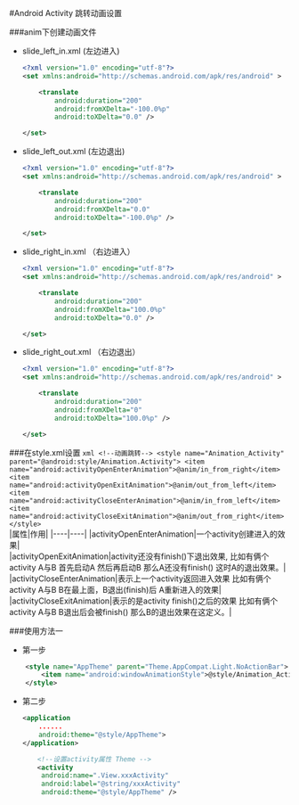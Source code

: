 #Android Activity 跳转动画设置 

###anim下创建动画文件

- slide_left_in.xml  (左边进入)
    ```xml
    <?xml version="1.0" encoding="utf-8"?>
    <set xmlns:android="http://schemas.android.com/apk/res/android" >
    
        <translate
            android:duration="200"
            android:fromXDelta="-100.0%p"
            android:toXDelta="0.0" />
    
    </set>
    ```
- slide_left_out.xml  (左边退出)
    ```xml
    <?xml version="1.0" encoding="utf-8"?>
    <set xmlns:android="http://schemas.android.com/apk/res/android" >
    
        <translate
            android:duration="200"
            android:fromXDelta="0.0"
            android:toXDelta="-100.0%p" />
    
    </set>
    ```    
- slide_right_in.xml  （右边进入）

    ```xml
    <?xml version="1.0" encoding="utf-8"?>
    <set xmlns:android="http://schemas.android.com/apk/res/android" >
    
        <translate
            android:duration="200"
            android:fromXDelta="100.0%p"
            android:toXDelta="0.0" />
    
    </set>
    ```
- slide_right_out.xml  （右边退出）
    ```xml
    <?xml version="1.0" encoding="utf-8"?>
    <set xmlns:android="http://schemas.android.com/apk/res/android" >
    
        <translate
            android:duration="200"
            android:fromXDelta="0"
            android:toXDelta="100.0%p" />
    
    </set>
    ```
###在style.xml设置
    ```xml
        <!--动画跳转-->
        <style name="Animation_Activity"
            parent="@android:style/Animation.Activity">
            <item name="android:activityOpenEnterAnimation">@anim/in_from_right</item>
            <item name="android:activityOpenExitAnimation">@anim/out_from_left</item>
            <item name="android:activityCloseEnterAnimation">@anim/in_from_left</item>
            <item name="android:activityCloseExitAnimation">@anim/out_from_right</item>
        </style>
    ```    
 |属性|作用|
 |----|----|
 |activityOpenEnterAnimation|一个activity创建进入的效果|   
 |activityOpenExitAnimation|activity还没有finish()下退出效果, 比如有俩个activity A与B 首先启动A 然后再启动B 那么A还没有finish()  这时A的退出效果。|   
 |activityCloseEnterAnimation|表示上一个activity返回进入效果 比如有俩个activity A与B  B在最上面，B退出(finish)后 A重新进入的效果|   
 |activityCloseExitAnimation|表示的是activity finish()之后的效果 比如有俩个activity A与B B退出后会被finish() 那么B的退出效果在这定义。|   
 
 
###使用方法一
- 第一步
```xml
    <style name="AppTheme" parent="Theme.AppCompat.Light.NoActionBar">
        <item name="android:windowAnimationStyle">@style/Animation_Activity</item>
    </style>
```
- 第二步

    ```xml
    <application
        ......
        android:theme="@style/AppTheme">
    </application>
    ```

```xml
       <!--设置activity属性 Theme -->
       <activity
        android:name=".View.xxxActivity"
        android:label="@string/xxxActivity"
        android:theme="@style/AppTheme" /> 
```





    
    
